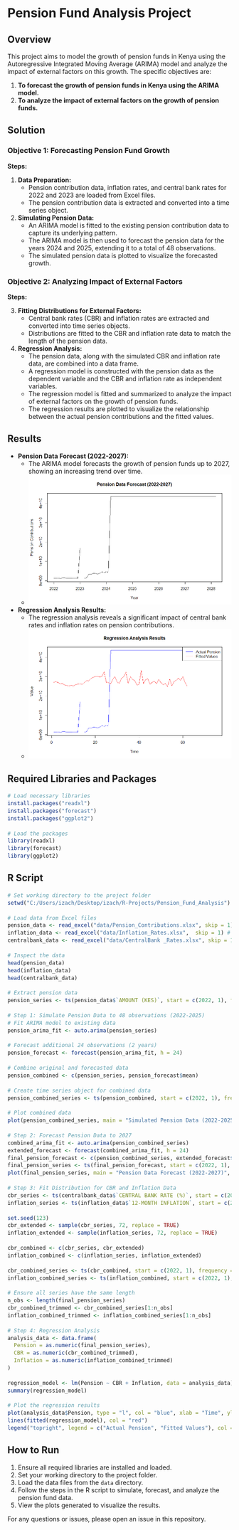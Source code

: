 # Pension Fund Analysis Project

## Overview

This project aims to model the growth of pension funds in Kenya using the Autoregressive Integrated Moving Average (ARIMA) model and analyze the impact of external factors on this growth. The specific objectives are:

1. **To forecast the growth of pension funds in Kenya using the ARIMA model.**
2. **To analyze the impact of external factors on the growth of pension funds.**

## Solution

### Objective 1: Forecasting Pension Fund Growth

**Steps:**

1. **Data Preparation:**
    - Pension contribution data, inflation rates, and central bank rates for 2022 and 2023 are loaded from Excel files.
    - The pension contribution data is extracted and converted into a time series object.
2. **Simulating Pension Data:**
    - An ARIMA model is fitted to the existing pension contribution data to capture its underlying pattern.
    - The ARIMA model is then used to forecast the pension data for the years 2024 and 2025, extending it to a total of 48 observations.
    - The simulated pension data is plotted to visualize the forecasted growth.

### Objective 2: Analyzing Impact of External Factors

**Steps:**

3. **Fitting Distributions for External Factors:**
    - Central bank rates (CBR) and inflation rates are extracted and converted into time series objects.
    - Distributions are fitted to the CBR and inflation rate data to match the length of the pension data.
4. **Regression Analysis:**
    - The pension data, along with the simulated CBR and inflation rate data, are combined into a data frame.
    - A regression model is constructed with the pension data as the dependent variable and the CBR and inflation rate as independent variables.
    - The regression model is fitted and summarized to analyze the impact of external factors on the growth of pension funds.
    - The regression results are plotted to visualize the relationship between the actual pension contributions and the fitted values.

## Results

- **Pension Data Forecast (2022-2027):**
    - The ARIMA model forecasts the growth of pension funds up to 2027, showing an increasing trend over time.
    - ![Link to the plot of Pension Data Forecast](images/final_pension_series.jpg)
- **Regression Analysis Results:**
    - The regression analysis reveals a significant impact of central bank rates and inflation rates on pension contributions.
    - ![Link to Regression Analysis Results](images/regression_analysis.jpg)

## Required Libraries and Packages

```r
# Load necessary libraries
install.packages("readxl")
install.packages("forecast")
install.packages("ggplot2")

# Load the packages
library(readxl)
library(forecast)
library(ggplot2)
```

## R Script

```r
# Set working directory to the project folder
setwd("C:/Users/izach/Desktop/izach/R-Projects/Pension_Fund_Analysis")

# Load data from Excel files
pension_data <- read_excel("data/Pension_Contributions.xlsx", skip = 1)  # Skip the first row
inflation_data <- read_excel("data/Inflation_Rates.xlsx",  skip = 1) # Skip the first row
centralbank_data <- read_excel("data/CentralBank _Rates.xlsx", skip = 1) # Skip the first row

# Inspect the data
head(pension_data)
head(inflation_data)
head(centralbank_data)

# Extract pension data
pension_series <- ts(pension_data$`AMOUNT (KES)`, start = c(2022, 1), frequency = 12)

# Step 1: Simulate Pension Data to 48 observations (2022-2025)
# Fit ARIMA model to existing data
pension_arima_fit <- auto.arima(pension_series)

# Forecast additional 24 observations (2 years)
pension_forecast <- forecast(pension_arima_fit, h = 24)

# Combine original and forecasted data
pension_combined <- c(pension_series, pension_forecast$mean)

# Create time series object for combined data
pension_combined_series <- ts(pension_combined, start = c(2022, 1), frequency = 12)

# Plot combined data
plot(pension_combined_series, main = "Simulated Pension Data (2022-2025)", ylab = "Pension Contributions", xlab = "Year")

# Step 2: Forecast Pension Data to 2027
combined_arima_fit <- auto.arima(pension_combined_series)
extended_forecast <- forecast(combined_arima_fit, h = 24)
final_pension_forecast <- c(pension_combined_series, extended_forecast$mean)
final_pension_series <- ts(final_pension_forecast, start = c(2022, 1), frequency = 12)
plot(final_pension_series, main = "Pension Data Forecast (2022-2027)", ylab = "Pension Contributions", xlab = "Year")

# Step 3: Fit Distribution for CBR and Inflation Data
cbr_series <- ts(centralbank_data$`CENTRAL BANK RATE (%)`, start = c(2022, 1), frequency = 12)
inflation_series <- ts(inflation_data$`12-MONTH INFLATION`, start = c(2022, 1), frequency = 12)

set.seed(123)
cbr_extended <- sample(cbr_series, 72, replace = TRUE)
inflation_extended <- sample(inflation_series, 72, replace = TRUE)

cbr_combined <- c(cbr_series, cbr_extended)
inflation_combined <- c(inflation_series, inflation_extended)

cbr_combined_series <- ts(cbr_combined, start = c(2022, 1), frequency = 12)
inflation_combined_series <- ts(inflation_combined, start = c(2022, 1), frequency = 12)

# Ensure all series have the same length
n_obs <- length(final_pension_series)
cbr_combined_trimmed <- cbr_combined_series[1:n_obs]
inflation_combined_trimmed <- inflation_combined_series[1:n_obs]

# Step 4: Regression Analysis
analysis_data <- data.frame(
  Pension = as.numeric(final_pension_series),
  CBR = as.numeric(cbr_combined_trimmed),
  Inflation = as.numeric(inflation_combined_trimmed)
)

regression_model <- lm(Pension ~ CBR + Inflation, data = analysis_data)
summary(regression_model)

# Plot the regression results
plot(analysis_data$Pension, type = "l", col = "blue", xlab = "Time", ylab = "Value", main = "Regression Analysis Results")
lines(fitted(regression_model), col = "red")
legend("topright", legend = c("Actual Pension", "Fitted Values"), col = c("blue", "red"), lty = 1)
```

## How to Run

1. Ensure all required libraries are installed and loaded.
2. Set your working directory to the project folder.
3. Load the data files from the `data` directory.
4. Follow the steps in the R script to simulate, forecast, and analyze the pension fund data.
5. View the plots generated to visualize the results.

For any questions or issues, please open an issue in this repository.

